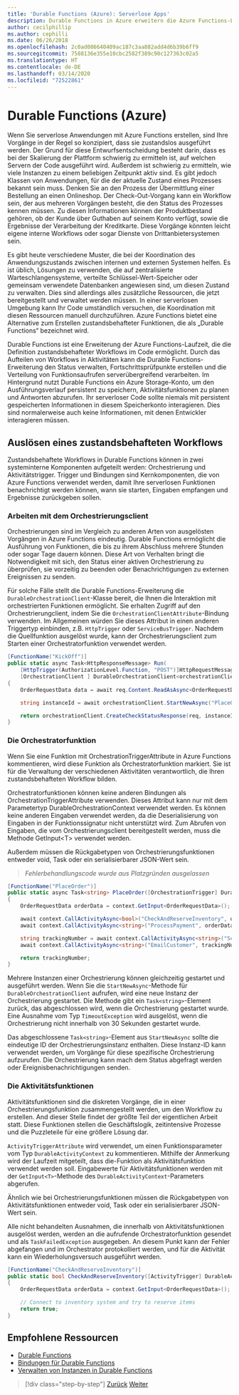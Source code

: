 ```yaml
---
title: 'Durable Functions (Azure): Serverlose Apps'
description: Durable Functions in Azure erweitern die Azure Functions-Laufzeit, um zustandsbehaftete Workflows im Code zu ermöglichen.
author: cecilphillip
ms.author: cephilli
ms.date: 06/26/2018
ms.openlocfilehash: 2c0ad086640409ac187c3aa882add4d6b39b6ff9
ms.sourcegitcommit: 7588136e355e10cbc2582f389c90c127363c02a5
ms.translationtype: HT
ms.contentlocale: de-DE
ms.lasthandoff: 03/14/2020
ms.locfileid: "72522861"
---
```

# <a name="durable-azure-functions"></a>Durable Functions (Azure)

Wenn Sie serverlose Anwendungen mit Azure Functions erstellen, sind Ihre Vorgänge in der Regel so konzipiert, dass sie zustandslos ausgeführt werden. Der Grund für diese Entwurfsentscheidung besteht darin, dass es bei der Skalierung der Plattform schwierig zu ermitteln ist, auf welchen Servern der Code ausgeführt wird. Außerdem ist schwierig zu ermitteln, wie viele Instanzen zu einem beliebigen Zeitpunkt aktiv sind. Es gibt jedoch Klassen von Anwendungen, für die der aktuelle Zustand eines Prozesses bekannt sein muss. Denken Sie an den Prozess der Übermittlung einer Bestellung an einen Onlineshop. Der Check-Out-Vorgang kann ein Workflow sein, der aus mehreren Vorgängen besteht, die den Status des Prozesses kennen müssen. Zu diesen Informationen können der Produktbestand gehören, ob der Kunde über Guthaben auf seinem Konto verfügt, sowie die Ergebnisse der Verarbeitung der Kreditkarte. Diese Vorgänge könnten leicht eigene interne Workflows oder sogar Dienste von Drittanbietersystemen sein.

Es gibt heute verschiedene Muster, die bei der Koordination des Anwendungszustands zwischen internen und externen Systemen helfen. Es ist üblich, Lösungen zu verwenden, die auf zentralisierte Warteschlangensysteme, verteilte Schlüssel-Wert-Speicher oder gemeinsam verwendete Datenbanken angewiesen sind, um diesen Zustand zu verwalten. Dies sind allerdings alles zusätzliche Ressourcen, die jetzt bereitgestellt und verwaltet werden müssen. In einer serverlosen Umgebung kann Ihr Code umständlich versuchen, die Koordination mit diesen Ressourcen manuell durchzuführen. Azure Functions bietet eine Alternative zum Erstellen zustandsbehafteter Funktionen, die als „Durable Functions“ bezeichnet wird.

Durable Functions ist eine Erweiterung der Azure Functions-Laufzeit, die die Definition zustandsbehafteter Workflows im Code ermöglicht. Durch das Aufteilen von Workflows in Aktivitäten kann die Durable Functions-Erweiterung den Status verwalten, Fortschrittsprüfpunkte erstellen und die Verteilung von Funktionsaufrufen serverübergreifend verarbeiten. Im Hintergrund nutzt Durable Functions ein Azure Storage-Konto, um den Ausführungsverlauf persistent zu speichern, Aktivitätsfunktionen zu planen und Antworten abzurufen. Ihr serverloser Code sollte niemals mit persistent gespeicherten Informationen in diesem Speicherkonto interagieren. Dies sind normalerweise auch keine Informationen, mit denen Entwickler interagieren müssen.

## <a name="triggering-a-stateful-workflow"></a>Auslösen eines zustandsbehafteten Workflows

Zustandsbehaftete Workflows in Durable Functions können in zwei systeminterne Komponenten aufgeteilt werden: Orchestrierung und Aktivitätstrigger. Trigger und Bindungen sind Kernkomponenten, die von Azure Functions verwendet werden, damit Ihre serverlosen Funktionen benachrichtigt werden können, wann sie starten, Eingaben empfangen und Ergebnisse zurückgeben sollen.

### <a name="working-with-the-orchestration-client"></a>Arbeiten mit dem Orchestrierungsclient

Orchestrierungen sind im Vergleich zu anderen Arten von ausgelösten Vorgängen in Azure Functions eindeutig. Durable Functions ermöglicht die Ausführung von Funktionen, die bis zu ihrem Abschluss mehrere Stunden oder sogar Tage dauern können. Diese Art von Verhalten bringt die Notwendigkeit mit sich, den Status einer aktiven Orchestrierung zu überprüfen, sie vorzeitig zu beenden oder Benachrichtigungen zu externen Ereignissen zu senden.

Für solche Fälle stellt die Durable Functions-Erweiterung die `DurableOrchestrationClient`-Klasse bereit, die Ihnen die Interaktion mit orchestrierten Funktionen ermöglicht. Sie erhalten Zugriff auf den Orchestrierungclient, indem Sie die `OrchestrationClientAttribute`-Bindung verwenden. Im Allgemeinen würden Sie dieses Attribut in einen anderen Triggertyp einbinden, z.B. `HttpTrigger` oder `ServiceBusTrigger`. Nachdem die Quellfunktion ausgelöst wurde, kann der Orchestrierungsclient zum Starten einer Orchestratorfunktion verwendet werden.

```csharp
[FunctionName("KickOff")]
public static async Task<HttpResponseMessage> Run(
    [HttpTrigger(AuthorizationLevel.Function, "POST")]HttpRequestMessage req,
    [OrchestrationClient ] DurableOrchestrationClient<orchestrationClient>)
{
    OrderRequestData data = await req.Content.ReadAsAsync<OrderRequestData>();

    string instanceId = await orchestrationClient.StartNewAsync("PlaceOrder", data);

    return orchestrationClient.CreateCheckStatusResponse(req, instanceId);
}
```

### <a name="the-orchestrator-function"></a>Die Orchestratorfunktion

Wenn Sie eine Funktion mit OrchestrationTriggerAttribute in Azure Functions kommentieren, wird diese Funktion als Orchestratorfunktion markiert. Sie ist für die Verwaltung der verschiedenen Aktivitäten verantwortlich, die Ihren zustandsbehafteten Workflow bilden.

Orchestratorfunktionen können keine anderen Bindungen als OrchestrationTriggerAttribute verwenden. Dieses Attribut kann nur mit dem Parametertyp DurableOrchestrationContext verwendet werden. Es können keine anderen Eingaben verwendet werden, da die Deserialisierung von Eingaben in der Funktionssignatur nicht unterstützt wird. Zum Abrufen von Eingaben, die vom Orchestrierungsclient bereitgestellt werden, muss die Methode GetInput\<T\> verwendet werden.

Außerdem müssen die Rückgabetypen von Orchestrierungsfunktionen entweder void, Task oder ein serialisierbarer JSON-Wert sein.

> *Fehlerbehandlungscode wurde aus Platzgründen ausgelassen*

```csharp
[FunctionName("PlaceOrder")]
public static async Task<string> PlaceOrder([OrchestrationTrigger] DurableOrchestrationContext context)
{
    OrderRequestData orderData = context.GetInput<OrderRequestData>();

    await context.CallActivityAsync<bool>("CheckAndReserveInventory", orderData);
    await context.CallActivityAsync<string>("ProcessPayment", orderData);

    string trackingNumber = await context.CallActivityAsync<string>("ScheduleShipping", orderData);
    await context.CallActivityAsync<string>("EmailCustomer", trackingNumber);

    return trackingNumber;
}
```

Mehrere Instanzen einer Orchestrierung können gleichzeitig gestartet und ausgeführt werden. Wenn Sie die `StartNewAsync`-Methode für `DurableOrchestrationClient` aufrufen, wird eine neue Instanz der Orchestrierung gestartet. Die Methode gibt ein `Task<string>`-Element zurück, das abgeschlossen wird, wenn die Orchestrierung gestartet wurde. Eine Ausnahme vom Typ `TimeoutException` wird ausgelöst, wenn die Orchestrierung nicht innerhalb von 30 Sekunden gestartet wurde.

Das abgeschlossene `Task<string>`-Element aus `StartNewAsync` sollte die eindeutige ID der Orchestrierungsinstanz enthalten. Diese Instanz-ID kann verwendet werden, um Vorgänge für diese spezifische Orchestrierung aufzurufen. Die Orchestrierung kann mach dem Status abgefragt werden oder Ereignisbenachrichtigungen senden.

### <a name="the-activity-functions"></a>Die Aktivitätsfunktionen

Aktivitätsfunktionen sind die diskreten Vorgänge, die in einer Orchestrierungsfunktion zusammengestellt werden, um den Workflow zu erstellen. And dieser Stelle findet der größte Teil der eigentlichen Arbeit statt. Diese Funktionen stellen die Geschäftslogik, zeitintensive Prozesse und die Puzzleteile für eine größere Lösung dar.

`ActivityTriggerAttribute` wird verwendet, um einen Funktionsparameter vom Typ `DurableActivityContext` zu kommentieren. Mithilfe der Anmerkung wird der Laufzeit mitgeteilt, dass die-Funktion als Aktivitätsfunktion verwendet werden soll. Eingabewerte für Aktivitätsfunktionen werden mit der `GetInput<T>`-Methode des `DurableActivityContext`-Parameters abgerufen.

Ähnlich wie bei Orchestrierungsfunktionen müssen die Rückgabetypen von Aktivitätsfunktionen entweder void, Task oder ein serialisierbarer JSON-Wert sein.

Alle nicht behandelten Ausnahmen, die innerhalb von Aktivitätsfunktionen ausgelöst werden, werden an die aufrufende Orchestratorfunktion gesendet und als `TaskFailedException` ausgegeben. An diesem Punkt kann der Fehler abgefangen und im Orchestrator protokolliert werden, und für die Aktivität kann ein Wiederholungsversuch ausgeführt werden.

```csharp
[FunctionName("CheckAndReserveInventory")]
public static bool CheckAndReserveInventory([ActivityTrigger] DurableActivityContext context)
{
    OrderRequestData orderData = context.GetInput<OrderRequestData>();

    // Connect to inventory system and try to reserve items
    return true;
}
```

## <a name="recommended-resources"></a>Empfohlene Ressourcen

- [Durable Functions](https://docs.microsoft.com/azure/azure-functions/durable-functions-overview)
- [Bindungen für Durable Functions](https://docs.microsoft.com/azure/azure-functions/durable-functions-bindings)
- [Verwalten von Instanzen in Durable Functions](https://docs.microsoft.com/azure/azure-functions/durable-functions-instance-management)

>[!div class="step-by-step"]
>[Zurück](event-grid.md)
>[Weiter](orchestration-patterns.md)

